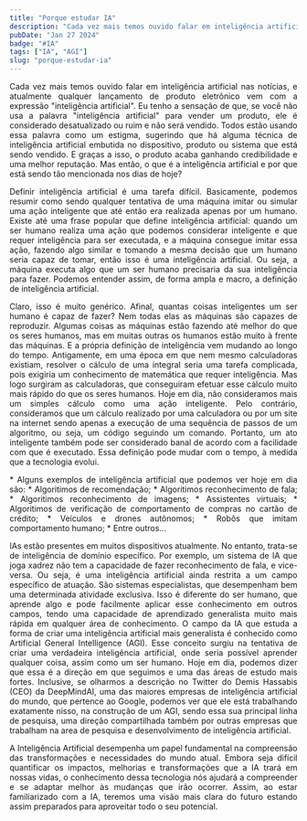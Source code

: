 ```yaml
---
title: "Porque estudar IA"
description: "Cada vez mais temos ouvido falar em inteligência artificial nas notícias, e atualmente qualquer lançamento de produto eletrônico vem com a expressão "inteligência artificial". Eu tenho a sensação de que, se você não usa a palavra "inteligência artificial" para vender um produto, ele é considerado desatualizado ou ruim e não será vendido."
pubDate: "Jan 27 2024"
badge: "#IA"
tags: ["IA", "AGI"]
slug: "porque-estudar-ia"
---
```

<p style="text-align: justify">
    Cada vez mais temos ouvido falar em inteligência artificial nas notícias, e atualmente qualquer lançamento de produto eletrônico vem com a expressão "inteligência artificial". Eu tenho a sensação de que, se você não usa a palavra "inteligência artificial" para vender um produto, ele é considerado desatualizado ou ruim e não será vendido. Todos estão usando essa palavra como um estigma, sugerindo que há alguma técnica de inteligência artificial embutida no dispositivo, produto ou sistema que está sendo vendido. E graças a isso, o produto acaba ganhando credibilidade e uma melhor reputação. Mas então, o que é a inteligência artificial e por que está sendo tão mencionada nos dias de hoje?
</p>

<p style="text-align: justify">
    Definir inteligência artificial é uma tarefa difícil. Basicamente, podemos resumir como sendo qualquer tentativa de uma máquina imitar ou simular uma ação inteligente que até então era realizada apenas por um humano. Existe até uma frase popular que define inteligência artificial: quando um ser humano realiza uma ação que podemos considerar inteligente e que requer inteligência para ser executada, e a máquina consegue imitar essa ação, fazendo algo similar e tomando a mesma decisão que um humano seria capaz de tomar, então isso é uma inteligência artificial. Ou seja, a máquina executa algo que um ser humano precisaria da sua inteligência para fazer. Podemos entender assim, de forma ampla e macro, a definição de inteligência artificial.
</p>

<p style="text-align: justify">
    Claro, isso é muito genérico. Afinal, quantas coisas inteligentes um ser humano é capaz de fazer? Nem todas elas as máquinas são capazes de reproduzir. Algumas coisas as máquinas estão fazendo até melhor do que os seres humanos, mas em muitas outras os humanos estão muito à frente das máquinas. E a própria definição de inteligência vem mudando ao longo do tempo. Antigamente, em uma época em que nem mesmo calculadoras existiam, resolver o cálculo de uma integral seria uma tarefa complicada, pois exigiria um conhecimento de matemática que requer inteligência. Mas logo surgiram as calculadoras, que conseguiram efetuar esse cálculo muito mais rápido do que os seres humanos. Hoje em dia, não consideramos mais um simples cálculo como uma ação inteligente. Pelo contrário, consideramos que um cálculo realizado por uma calculadora ou por um site na internet sendo apenas a execução de uma sequência de passos de um algoritmo, ou seja, um código seguindo um comando. Portanto, um ato inteligente também pode ser considerado banal de acordo com a facilidade com que é executado. Essa definição pode mudar com o tempo, à medida que a tecnologia evolui. 
</p>

<p style="text-align: justify">
    * Alguns exemplos de inteligência artificial que podemos ver hoje em dia são:
    * Algoritimos de recomendação;
    * Algoritimos reconhecimento de fala;
    * Algoritimos reconhecimento de imagens;
    * Assistentes virtuais;
    * Algoritimos de verificação de comportamento de compras no cartão de crédito;
    * Veículos e drones autônomos;
    * Robôs que imitam comportamento humano;
    * Entre outros...
</p>

<p style="text-align: justify">
    IAs estão presentes em muitos dispositivos atualmente. No entanto, trata-se de inteligência de domínio específico. Por exemplo, um sistema de IA que joga xadrez não tem a capacidade de fazer reconhecimento de fala, e vice-versa. Ou seja, é uma inteligência artificial ainda restrita a um campo específico de atuação. São sistemas especialistas, que desempenham bem uma determinada atividade exclusiva. Isso é diferente do ser humano, que aprende algo e pode facilmente aplicar esse conhecimento em outros campos, tendo uma capacidade de aprendizado generalista muito mais rápida em qualquer área de conhecimento. O campo da IA que estuda a forma de criar uma inteligência artificial mais generalista é conhecido como Artificial General Intelligence (AGI). Esse conceito surgiu na tentativa de criar uma verdadeira inteligência artificial, onde seria possível aprender qualquer coisa, assim como um ser humano. Hoje em dia, podemos dizer que essa é a direção em que seguimos e uma das áreas de estudo mais fortes. Inclusive, se olharmos a descrição no Twitter do Demis Hassabis (CEO) da DeepMindAI, uma das maiores empresas de inteligência artificial do mundo, que pertence ao Google, podemos ver que ele está trabalhando exatamente nisso, na construção de um AGI, sendo essa sua principal linha de pesquisa, uma direção compartilhada também por outras empresas que trabalham na area de pesquisa e desenvolvimento de inteligência artificial. 
</p>

<p style="text-align: justify">
    A Inteligência Artificial desempenha um papel fundamental na compreensão das transformações e necessidades do mundo atual. Embora seja difícil quantificar os impactos, melhorias e transformações que a IA trará em nossas vidas, o conhecimento dessa tecnologia nós ajudará a compreender e se adaptar melhor às mudanças que irão ocorrer. Assim, ao estar familiarizado com a IA, teremos uma visão mais clara do futuro estando assim preparados para aproveitar todo o seu potencial.
</p>
